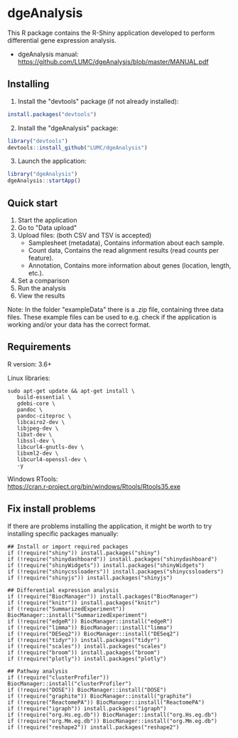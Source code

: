 # dgeAnalysis

This R package contains the R-Shiny application developed to perform differential gene expression analysis.
* dgeAnalysis manual: https://github.com/LUMC/dgeAnalysis/blob/master/MANUAL.pdf

## Installing
1. Install the "devtools" package (if not already installed):
```r
install.packages("devtools")
```
2. Install the "dgeAnalysis" package:
```r
library("devtools")
devtools::install_github("LUMC/dgeAnalysis")
```
3. Launch the application:
```r
library("dgeAnalysis")
dgeAnalysis::startApp()
```

## Quick start
1. Start the application
2. Go to "Data upload"
3. Upload files: (both CSV and TSV is accepted)
    * Samplesheet (metadata), Contains information about each sample.
    * Count data, Contains the read alignment results (read counts per feature).
    * Annotation, Contains more information about genes (location, length, etc.).
4. Set a comparison
5. Run the analysis
6. View the results

Note: In the folder "exampleData" there is a .zip file, containing three data files. These example files can be used to e.g. check if the application is working and/or your data has the correct format.

## Requirements
R version: 3.6+

Linux libraries:
````
sudo apt-get update && apt-get install \
   build-essential \
   gdebi-core \
   pandoc \
   pandoc-citeproc \
   libcairo2-dev \
   libjpeg-dev \
   libxt-dev \
   libssl-dev \
   libcurl4-gnutls-dev \
   libxml2-dev \
   libcurl4-openssl-dev \
   -y
````

Windows RTools:\
   https://cran.r-project.org/bin/windows/Rtools/Rtools35.exe

## Fix install problems
If there are problems installing the application, it might be worth to try installing specific packages manually:
```
## Install or import required packages
if (!require("shiny")) install.packages("shiny")
if (!require("shinydashboard")) install.packages("shinydashboard")
if (!require("shinyWidgets")) install.packages("shinyWidgets")
if (!require("shinycssloaders")) install.packages("shinycssloaders")
if (!require("shinyjs")) install.packages("shinyjs")

## Differential expression analysis
if (!require("BiocManager")) install.packages("BiocManager")
if (!require("knitr")) install.packages("knitr")
if (!require("SummarizedExperiment")) BiocManager::install("SummarizedExperiment")
if (!require("edgeR")) BiocManager::install("edgeR")
if (!require("limma")) BiocManager::install("limma")
if (!require("DESeq2")) BiocManager::install("DESeq2")
if (!require("tidyr")) install.packages("tidyr")
if (!require("scales")) install.packages("scales")
if (!require("broom")) install.packages("broom")
if (!require("plotly")) install.packages("plotly")

## Pathway analysis
if (!require("clusterProfiler")) BiocManager::install("clusterProfiler")
if (!require("DOSE")) BiocManager::install("DOSE")
if (!require("graphite")) BiocManager::install("graphite")
if (!require("ReactomePA")) BiocManager::install("ReactomePA")
if (!require("igraph")) install.packages("igraph")
if (!require("org.Hs.eg.db")) BiocManager::install("org.Hs.eg.db")
if (!require("org.Mm.eg.db")) BiocManager::install("org.Mm.eg.db")
if (!require("reshape2")) install.packages("reshape2")
```
